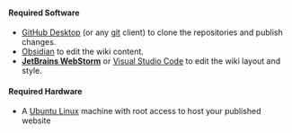 
#### Required Software
*  [GitHub Desktop](https://github.com/apps/desktop) (or any [git](https://git-scm.com/) client) to clone the repositories and publish changes.
*  [Obsidian](https://obsidian.md/) to edit the wiki content.
*  **[JetBrains WebStorm](https://www.jetbrains.com/webstorm/)** or [Visual Studio Code](https://code.visualstudio.com/) to edit the wiki layout and style.

#### Required Hardware
* A [Ubuntu Linux](https://ubuntu.com/) machine with root access to host your published website
